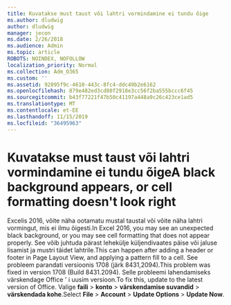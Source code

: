 ```yaml
---
title: Kuvatakse must taust või lahtri vormindamine ei tundu õige
ms.author: dludwig
author: dludwig
manager: jecon
ms.date: 2/26/2018
ms.audience: Admin
ms.topic: article
ROBOTS: NOINDEX, NOFOLLOW
localization_priority: Normal
ms.collection: Adm_O365
ms.custom: ''
ms.assetid: 92095f9c-4610-443c-8fc4-ddc49b2e6162
ms.openlocfilehash: 879e482ed3cd80f2918e3cc56f2ba555bccc6f45
ms.sourcegitcommit: b43f77221f47b50c41197a448a9c26c423ce1ad5
ms.translationtype: MT
ms.contentlocale: et-EE
ms.lasthandoff: 11/15/2019
ms.locfileid: "36495963"
---
```

# <a name="a-black-background-appears-or-cell-formatting-doesnt-look-right"></a><span data-ttu-id="2b4de-102">Kuvatakse must taust või lahtri vormindamine ei tundu õige</span><span class="sxs-lookup"><span data-stu-id="2b4de-102">A black background appears, or cell formatting doesn't look right</span></span>

<span data-ttu-id="2b4de-103">Excelis 2016, võite näha ootamatu mustal taustal või võite näha lahtri vormingut, mis ei ilmu õigesti.</span><span class="sxs-lookup"><span data-stu-id="2b4de-103">In Excel 2016, you may see an unexpected black background, or you may see cell formatting that does not appear properly.</span></span> <span data-ttu-id="2b4de-104">See võib juhtuda pärast lehekülje küljendivaates päise või jaluse lisamist ja mustri täidet lahtrile.</span><span class="sxs-lookup"><span data-stu-id="2b4de-104">This can happen after adding a header or footer in Page Layout View, and applying a pattern fill to a cell.</span></span> <span data-ttu-id="2b4de-105">See probleem parandati versioonis 1708 (järk 8431,2094).</span><span class="sxs-lookup"><span data-stu-id="2b4de-105">This problem was fixed in version 1708 (Build 8431.2094).</span></span> <span data-ttu-id="2b4de-106">Selle probleemi lahendamiseks värskendage Office ' i uusim versioon.</span><span class="sxs-lookup"><span data-stu-id="2b4de-106">To fix this, update to the latest version of Office.</span></span> <span data-ttu-id="2b4de-107">Valige **faili** \> **konto** \> **värskendamise suvandid** \> **värskendada kohe**.</span><span class="sxs-lookup"><span data-stu-id="2b4de-107">Select **File** \> **Account** \> **Update Options** \> **Update Now**.</span></span>
  

